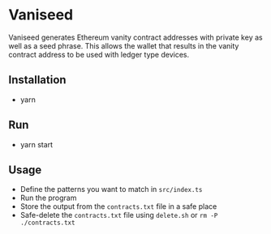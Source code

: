 # Vaniseed

Vaniseed generates Ethereum vanity contract addresses with private key as well as a seed phrase.
This allows the wallet that results in the vanity contract address to be used with ledger type devices.

## Installation

- yarn

## Run

- yarn start

## Usage

- Define the patterns you want to match in `src/index.ts`
- Run the program
- Store the output from the `contracts.txt` file in a safe place
- Safe-delete the `contracts.txt` file using `delete.sh` or `rm -P ./contracts.txt`
